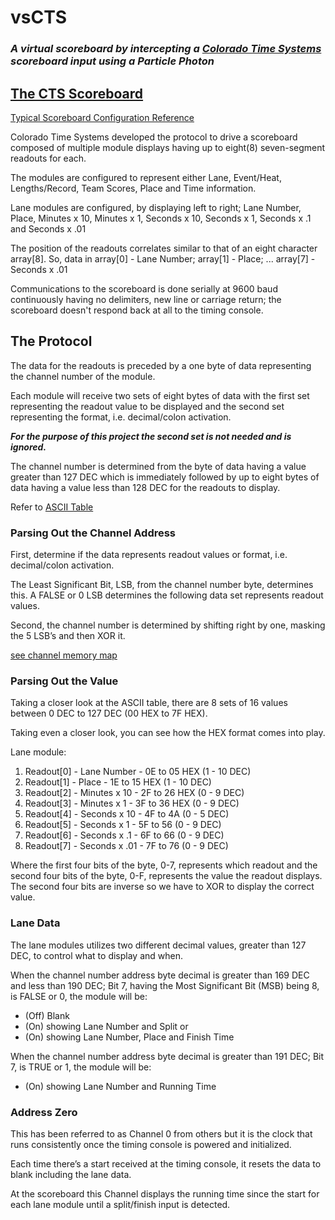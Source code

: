 # vsCTS
### **_A virtual scoreboard by intercepting a [Colorado Time Systems](https://www.coloradotime.com/) scoreboard input using a Particle Photon_**
## [The CTS Scoreboard](https://www.google.com/patents/US4263736)
[Typical Scoreboard Configuration Reference](https://drive.google.com/open?id=0BzTyI86tWFG5TWFhZEZlM3dpRXM)

Colorado Time Systems developed the protocol to drive a scoreboard composed of multiple module displays having up to eight(8) seven-segment readouts for each.

The modules are configured to represent either Lane, Event/Heat, Lengths/Record, Team Scores, Place and Time information.

Lane modules are configured, by displaying left to right; Lane Number, Place, Minutes x 10, Minutes x 1, Seconds x 10, Seconds x 1, Seconds x .1 and Seconds x .01

The position of the readouts correlates similar to that of an eight character array[8].  So, data in array[0] - Lane Number; array[1] - Place; ... array[7] - Seconds x .01

Communications to the scoreboard is done serially at 9600 baud continuously having no delimiters, new line or carriage return; the scoreboard doesn't respond back at all to the timing console.

## The Protocol
The data for the readouts is preceded by a one byte of data representing the channel number of the module.

Each module will receive two sets of eight bytes of data with the first set representing the readout value to be displayed and the second set representing the format, i.e. decimal/colon activation.

**_For the purpose of this project the second set is not needed and is ignored._**

The channel number is determined from the byte of data having a value greater than 127 DEC which is immediately followed by up to eight bytes of data having a value less than 128 DEC for the readouts to display.

Refer to [ASCII Table](http://www.ascii-code.com/)
### Parsing Out the Channel Address
First, determine if the data represents readout values or format, i.e. decimal/colon activation.

The Least Significant Bit, LSB, from the channel number byte, determines this.  A FALSE or 0 LSB determines the following data set represents readout values.

Second, the channel number is determined by shifting right by one, masking the 5 LSB’s and then XOR it.

[see channel memory map](https://docs.google.com/spreadsheets/d/1ru1M2IqHrROa7BsopNoXrhaSwcioP7SOXN3_x96hDNU/edit?usp=sharing)
### Parsing Out the Value
Taking a closer look at the ASCII table, there are 8 sets of 16 values between 0 DEC to 127 DEC (00 HEX to 7F HEX).

Taking even a closer look, you can see how the HEX format comes into play.

Lane module:
1. Readout[0] - Lane Number - 0E to 05 HEX (1 - 10 DEC)
2. Readout[1] - Place - 1E to 15 HEX (1 - 10 DEC)
3. Readout[2] - Minutes x 10 - 2F to 26 HEX (0 - 9 DEC)
4. Readout[3] - Minutes x 1 - 3F to 36 HEX (0 - 9 DEC)
5. Readout[4] - Seconds x 10 - 4F to 4A (0 - 5 DEC)
6. Readout[5] - Seconds x 1 - 5F to 56 (0 - 9 DEC)
7. Readout[6] - Seconds x .1 - 6F to 66 (0 - 9 DEC)
8. Readout[7] - Seconds x .01 - 7F to 76 (0 - 9 DEC)

Where the first four bits of the byte, 0-7, represents which readout and the second four bits of the byte, 0-F, represents the value the readout displays. The second four bits are inverse so we have to XOR to display the correct value.
### Lane Data
The lane modules utilizes two different decimal values, greater than 127 DEC, to control what to display and when.

When the channel number address byte decimal is greater than 169 DEC and less than 190 DEC; Bit 7, having the Most Significant Bit (MSB) being 8, is FALSE or 0, the module will be:
- (Off) Blank
- (On) showing Lane Number and Split or
- (On) showing Lane Number, Place and Finish Time

When the channel number address byte decimal is greater than 191 DEC; Bit 7, is TRUE or 1, the module will be:
- (On) showing Lane Number and Running Time
### Address Zero
This has been referred to as Channel 0 from others but it is the clock that runs consistently once the timing console is powered and initialized.

Each time there’s a start received at the timing console, it resets the data to blank including the lane data.

At the scoreboard this Channel displays the running time since the start for each lane module until a split/finish input is detected.
